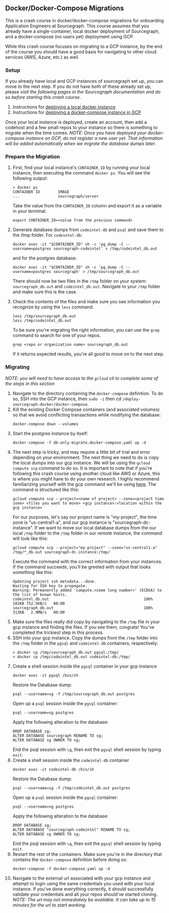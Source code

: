 ## Docker/Docker-Compose Migrations
This is a crash course in docker/docker-compose migrations for onboarding Application Engineers at Sourcegraph. This course assumes that you already have a single-container, local docker deployment of Sourcegraph, and a docker-compose (no users yet) deployment using GCP. 

While this crash course focuses on migrating to a GCP instance, by the end of the course you should have a good basis for navigating to other cloud services (AWS, Azure, etc.) as well.


### Setup 

If you already have local and GCP instances of sourcegraph set up, you can move to the next step. If you do not have both of these already set up, please *visit the following pages in the Sourcegraph documentation and do so before starting this crash course*.

1. Instructions for [deploying a local docker instance](https://docs.sourcegraph.com/admin/install/docker)
2. Instructions for [deploying a docker-compose instance in GCP](https://docs.sourcegraph.com/admin/install/docker-compose/google_cloud)

Once your local instance is deployed, create an account, then add a codehost and a few small repos to your instance so there is something to migrate when the time comes. *NOTE: Once you have deployed your docker-compose instance on GCP, do not register a new user yet. That information will be added automatically when we migrate the database dumps later*.


### Prepare the Migration

1. First, find your local instance's `CONTAINER_ID` by running your local instance, then executing the command `docker ps`. You will see the following output:
    ```
    > docker ps
    CONTAINER ID        IMAGE
    ...                 sourcegraph/server
    ```
    Take the value from the `CONTAINER_ID` column and export it as a variable in your terminal:
    ```
    export CONTAINER_ID=<value from the previous command>
    ```

2. Generate database dumps from `codeintel-db` and `psql` and save them to the /tmp folder. For `codeintel-db`:
    ```
    docker exec -it "$CONTAINER_ID" sh -c 'pg_dump -C --username=postgres sourcegraph-codeintel' > /tmp/codeintel_db.out
    ```
    and for the postgres database:
    ```
    docker exec -it "$CONTAINER_ID" sh -c 'pg_dump -C --username=postgres sourcegraph' > /tmp/sourcegraph_db.out
    ```
    There should now be two files in the `/tmp` folder on your system: `sourcegraph_db.out` and `codeintel_db.out`. Navigate to your `/tmp` folder and make sure this is the case.
	
3. Check the contents of the files and make sure you see information you recognize by using the `less` command.
	```
	less /tmp/sourcegraph_db.out
	less /tmp/codeintel_db.out
	```
	To be sure you're migrating the right information, you can use the `grep` command to search for one of your repos.
	```
	grep <repo or organization name> sourcegraph_db.out
	```
	If it returns expected results, you're all good to move on to the next step.
	
	
### Migrating
*NOTE: you will need to have access to the `gcloud` cli to complete some of the steps in this section*

1. Navigate to the directory containing the `docker-compose` definition. To do so, SSH into the GCP instance, then `sudo -i` then cd `/deploy-sourcegraph-docker/docker-compose`.
2. Kill the existing Docker Compose containers (and associated volumes) so that we avoid conflicting transactions while modifying the database:
	```
	docker-compose down --volumes
	```
3. Start the postgres instance by itself:
	```
	docker-compose -f db-only-migrate.docker-compose.yaml up -d
	```
4. The next step is tricky, and may require a little bit of trial and error depending on your environment. The next thing we need to do is copy the local dumps into our gcp instance. We will be using the `gcloud compute scp` command to do so. It is important to note that if you're following this crash course using another cloud like AWS or Azure, this is where you might have to do your own research. I highly recommend familiarizing yourself with the gcp command we'll be using [here](https://cloud.google.com/sdk/gcloud/reference/compute/scp).
	The command is structured like this:
	```
	gcloud compute scp --project=<name of project> --zone=<project time zone> <files you want to move> <gcp instance>:<location within the gcp instance>
	```
	For our purposes, let's say our project name is "my-project", the time zone is "us-central1-a", and our gcp instance is "sourcegraph-dc-instance". If we want to move our local database dumps from the our local `/tmp` folder to the `/tmp` folder in our remote instance, the command will look like this:
	```
	gcloud compute scp --project="my-project" --zone="us-central1-a" /tmp/*_db.out sourcegraph-dc-instance:/tmp/
	```
	Execute the command with the correct information from your instances. If the command succeeds, you'll be greeted with output that looks something like this:
	```
	Updating project ssh metadata...done.
	Waiting for SSH key to propagate.
	Warning: Permanently added 'compute.<some long number>' (ECDSA) to the list of known hosts.
	codeintel_db.out                                          100%  101KB 752.5KB/s   00:00
	sourcegraph_db.out                                        100%  313KB   2.9MB/s   00:00
	```
5. Make sure the files really did copy by navigating to the `/tmp` file in your gcp instance and finding the files. If you see them, congrats! You've completed the trickiest step in this process.
6. SSH into your gcp instance. Copy the dumps from the `/tmp` folder into the `/tmp` folder in the `pgsql` and `codeintel-db` containers, respectively:
	```
	> docker cp /tmp/sourcegraph_db.out pgsql:/tmp/
	> docker cp /tmp/codeintel_db.out codeintel-db:/tmp/
	```
7. Create a shell session inside the `pgsql` container in your gcp instance
	```
	docker exec -it pgsql /bin/sh
	```
	Restore the Database dump:
	```
	psql --username=sg -f /tmp/sourcegraph_db.out postgres
	```
	Open up a `psql` session inside the `pgsql` container:
	```
	psql --username=sg postgres

	```
	Apply the following alteration to the database:
	```
	DROP DATABASE sg;
	ALTER DATABASE sourcegraph RENAME TO sg;
	ALTER DATABASE sg OWNER TO sg;
	```
	End the psql session with `\q`, then exit the `pgsql` shell session by typing `exit`.
8. Create a shell session inside the `codeintel-db` container
	```
	docker exec -it codeintel-db /bin/sh
	```
	Restore the Database dump:
	```
	psql --username=sg -f /tmp/codeintel_db.out postgres
	```
	Open up a `psql` session inside the `pgsql` container:
	```
	psql --username=sg postgres

	```
	Apply the following alteration to the database:
	```
	DROP DATABASE sg;
	ALTER DATABASE "sourcegraph-codeintel" RENAME TO sg;
	ALTER DATABASE sg OWNER TO sg;
	```
	End the psql session with `\q`, then exit the `pgsql` shell session by typing `exit`.
9. Restart the rest of the containers. Make sure you're in the directory that contains the `docker-compose` definition before doing so:
	```
	docker-compose -f docker-compose.yaml up -d
	```
10. Navigate to the external url associated with your gcp instance and attempt to login using the same credentials you used with your local instance. If you've done everything correctly, it should successfully validate your credentials and all your repos should've started cloning. *NOTE: The url may not immediately be available. It can take up to 15 minutes for the url to start working.* 
